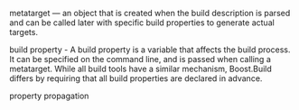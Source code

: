 


metatarget — 
   an object that is created when the build description is parsed and can be 
   called later with specific build properties to generate actual targets.

build property - 
   A build property is a variable that affects the build process. It can be specified on the command
   line, and is passed when calling a metatarget. While all build tools have a similar mechanism, 
   Boost.Build differs by requiring that all build properties are declared in advance.


property propagation